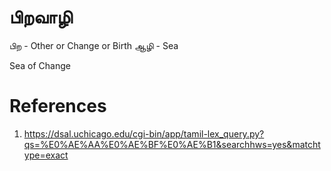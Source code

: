 # பிறவாழி
பிற - Other or Change or Birth
ஆழி - Sea

Sea of Change 

# References
1. https://dsal.uchicago.edu/cgi-bin/app/tamil-lex_query.py?qs=%E0%AE%AA%E0%AE%BF%E0%AE%B1&searchhws=yes&matchtype=exact
